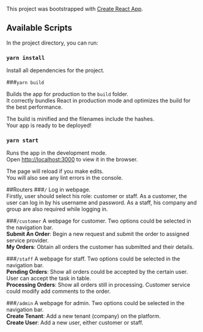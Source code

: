 This project was bootstrapped with [Create React App](https://github.com/facebook/create-react-app).

## Available Scripts

In the project directory, you can run:


### `yarn install`
Install all dependencies for the project.

###`yarn build`

Builds the app for production to the `build` folder.<br>
It correctly bundles React in production mode and optimizes the build for the best performance.

The build is minified and the filenames include the hashes.<br>
Your app is ready to be deployed!

### `yarn start`
Runs the app in the development mode.<br>
Open [http://localhost:3000](http://localhost:3000) to view it in the browser.

The page will reload if you make edits.<br>
You will also see any lint errors in the console.

##Routers
###`/`
Log in webpage.<br>
Firstly, user should select his role: customer or staff. As a customer, the user can log in by his username and password. As a staff, his company and group are also required while logging in.

###`/customer`
A webpage for customer. Two options could be selected in the navigation bar.<br>
**Submit An Order**: Begin a new request and submit the order to assigned service provider.<br>
**My Orders**: Obtain all orders the customer has submitted and their details.

###`/staff`
A webpage for staff. Two options could be selected in the navigation bar.<br>
**Pending Orders**: Show all orders could be accepted by the certain user. User can accept the task in table.<br>
**Processing Orders**: Show all orders still in processing. Customer service could modify add comments to the order.

###`/admin`
A webpage for admin. Two options could be selected in the navigation bar.<br>
**Create Tenant**: Add a new tenant (company) on the platform.<br>
**Create User**: Add a new user, either customer or staff.
